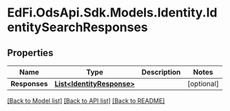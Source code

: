 # EdFi.OdsApi.Sdk.Models.Identity.IdentitySearchResponses
## Properties

Name | Type | Description | Notes
------------ | ------------- | ------------- | -------------
**Responses** | [**List&lt;IdentityResponse&gt;**](IdentityResponse.md) |  | [optional] 

[[Back to Model list]](../README.md#documentation-for-models) [[Back to API list]](../README.md#documentation-for-api-endpoints) [[Back to README]](../README.md)


